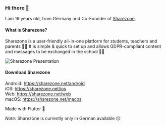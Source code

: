 ### Hi there 👋

I am 19 years old, from Germany and Co-Founder of [Sharezone](https://sharezone.net).

#### What is Sharezone?
Sharezone is a user-friendly all-in-one platform for students, teachers and parents 👨‍🎓 It is simple & quick to set up and allows GDPR-compliant content and messages to be exchanged in the school 👨‍💻

![Sharezone Presentation](https://i.ibb.co/9VGvMdk/Presentation-Redesign.png)

#### Download Sharezone
Android: https://sharezone.net/android<br>
iOS: https://sharezone.net/ios<br>
Web: https://sharezone.net/web<br>
macOS: https://sharezone.net/macos

Made with Flutter 💙

_Note:_ Sharezone is currently only in German available 😖
